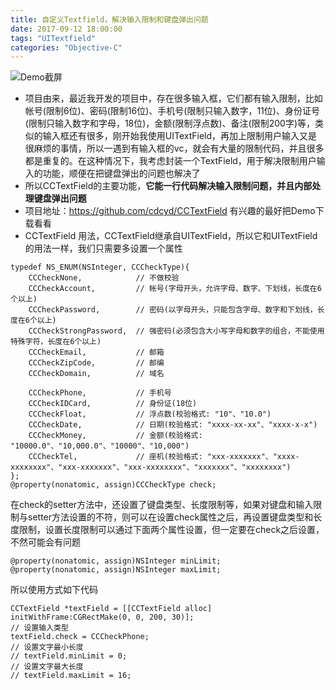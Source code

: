 ```yaml
---
title: 自定义Textfield，解决输入限制和键盘弹出问题
date: 2017-09-12 18:00:00
tags: "UITextfield"
categories: "Objective-C"
---
```


![Demo截屏](http://upload-images.jianshu.io/upload_images/1258499-e4a26fb02a454a4f.png?imageMogr2/auto-orient/strip%7CimageView2/2/w/1240)

* 项目由来，最近我开发的项目中，存在很多输入框，它们都有输入限制，比如帐号(限制6位)、密码(限制16位)、手机号(限制只输入数字，11位)、身份证号(限制只输入数字和字母，18位)，金额(限制浮点数)、备注(限制200字)等，类似的输入框还有很多，刚开始我使用UITextField，再加上限制用户输入又是很麻烦的事情，所以一遇到有输入框的vc，就会有大量的限制代码，并且很多都是重复的。在这种情况下，我考虑封装一个TextField，用于解决限制用户输入的功能，顺便在把键盘弹出的问题也解决了
* 所以CCTextField的主要功能，**它能一行代码解决输入限制问题，并且内部处理键盘弹出问题**
* 项目地址：https://github.com/cdcyd/CCTextField 有兴趣的最好把Demo下载看看
* CCTextField 用法，CCTextField继承自UITextField，所以它和UITextField的用法一样，我们只需要多设置一个属性
```
typedef NS_ENUM(NSInteger, CCCheckType){
    CCCheckNone,            // 不做校验
    CCCheckAccount,         // 帐号(字母开头，允许字母、数字、下划线，长度在6个以上)
    CCCheckPassword,        // 密码(以字母开头，只能包含字母、数字和下划线，长度在6个以上)
    CCCheckStrongPassword,  // 强密码(必须包含大小写字母和数字的组合，不能使用特殊字符，长度在6个以上)
    CCCheckEmail,           // 邮箱
    CCCheckZipCode,         // 邮编
    CCCheckDomain,          // 域名
    
    CCCheckPhone,           // 手机号
    CCCheckIDCard,          // 身份证(18位)
    CCCheckFloat,           // 浮点数(校验格式: "10"、"10.0")
    CCCheckDate,            // 日期(校验格式: "xxxx-xx-xx"、"xxxx-x-x")
    CCCheckMoney,           // 金额(校验格式: "10000.0"、"10,000.0"、"10000"、"10,000")
    CCCheckTel,             // 座机(校验格式: "xxx-xxxxxxx"、"xxxx-xxxxxxxx"、"xxx-xxxxxxx"、"xxx-xxxxxxxx"、"xxxxxxx"、"xxxxxxxx")
};
@property(nonatomic, assign)CCCheckType check;
```

 在check的setter方法中，还设置了键盘类型、长度限制等，如果对键盘和输入限制与setter方法设置的不符，则可以在设置check属性之后，再设置键盘类型和长度限制，设置长度限制可以通过下面两个属性设置，但一定要在check之后设置，不然可能会有问题
```
@property(nonatomic, assign)NSInteger minLimit;
@property(nonatomic, assign)NSInteger maxLimit;
```

 所以使用方式如下代码
```
CCTextField *textField = [[CCTextField alloc] initWithFrame:CGRectMake(0, 0, 200, 30)];
// 设置输入类型
textField.check = CCCheckPhone;
// 设置文字最小长度
// textField.minLimit = 0;
// 设置文字最大长度
// textField.maxLimit = 16;
```
